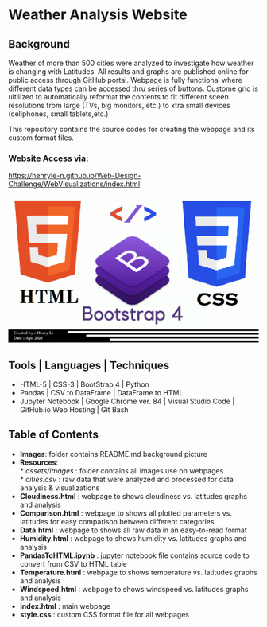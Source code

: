 # Weather Analysis Website
## Background
Weather of more than 500 cities were analyzed to investigate how weather is changing with Latitudes. All results and graphs are published online for public access through GitHub portal. Webpage is fully functional where different data types can be accessed thru series of buttons. Custome grid is ultilized to automatically reformat the contents to fit different sceen resolutions from large (TVs, big monitors, etc.) to xtra small devices (cellphones, small tablets,etc.)

This repository contains the source codes for creating the webpage and its custom format files.  

### Website Access via: 
https://henryle-n.github.io/Web-Design-Challenge/WebVisualizations/index.html  
  
  
![HTML/CSS/BootStrap](WebVisualizations/Images/ReadmePic.png)  
  
  
## Tools | Languages | Techniques  
  - HTML-5 | CSS-3 | BootStrap 4 | Python  
  - Pandas | CSV to DataFrame | DataFrame to HTML  
  - Jupyter Notebook | Google Chrome ver. 84 | Visual Studio Code | GitHub.io Web Hosting | Git Bash  

## Table of Contents  
  - **Images**: folder contains README.md background picture  
  - **Resources**:  
        * *assets/images* : folder contains all images use on webpages  
        * *cities.csv* : raw data that were analyzed and processed for data analysis & visualizations  
  - **Cloudiness.html** : webpage to shows cloudiness vs. latitudes graphs and analysis  
  - **Comparison.html** : webpage to shows all plotted parameters vs. latitudes for easy comparison between different categories 
  - **Data.html** : webpage to shows all raw data in an easy-to-read format 
  - **Humidity.html** : webpage to shows humidity vs. latitudes graphs and analysis  
  - **PandasToHTML.ipynb** : jupyter notebook file contains source code to convert from CSV to HTML table  
  - **Temperature.html** : webpage to shows temperature vs. latitudes graphs and analysis  
  - **Windspeed.html** : webpage to shows windspeed vs. latitudes graphs and analysis
  - **index.html** : main webpage
  - **style.css** : custom CSS format file for all webpages 
  
